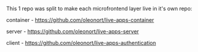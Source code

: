This 1 repo was split to make each microfrontend layer live in it's own repo:

container - https://github.com/oleonort/live-apps-container

server - https://github.com/oleonort/live-apps-server

client - https://github.com/oleonort/live-apps-authentication